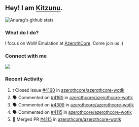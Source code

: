 ## Hey! I am [Kitzunu](https://Github.com/Kitzunu).

![Anurag's github stats](https://github-readme-stats.kitzunu.vercel.app/api?username=Kitzunu&show_icons=true)

### What do I do?

I focus on WoW Emulation at [AzerothCore](https://Github.com/AzerothCore). Come join us ;)

### Connect with me
[![](https://img.shields.io/badge/AzerothCore%20Discord-Connect%20with%20me!-green)](https://discord.com/invite/gkt4y2x)

### Recent Activity

<!--START_SECTION:activity-->
1. ❗️ Closed issue [#4160](https://github.com/azerothcore/azerothcore-wotlk/issues/4160) in [azerothcore/azerothcore-wotlk](https://github.com/azerothcore/azerothcore-wotlk)
2. 🗣 Commented on [#4160](https://github.com/azerothcore/azerothcore-wotlk/issues/4160) in [azerothcore/azerothcore-wotlk](https://github.com/azerothcore/azerothcore-wotlk)
3. 🗣 Commented on [#4309](https://github.com/azerothcore/azerothcore-wotlk/issues/4309) in [azerothcore/azerothcore-wotlk](https://github.com/azerothcore/azerothcore-wotlk)
4. 🗣 Commented on [#4115](https://github.com/azerothcore/azerothcore-wotlk/issues/4115) in [azerothcore/azerothcore-wotlk](https://github.com/azerothcore/azerothcore-wotlk)
5. 🎉 Merged PR [#4115](https://github.com/azerothcore/azerothcore-wotlk/pull/4115) in [azerothcore/azerothcore-wotlk](https://github.com/azerothcore/azerothcore-wotlk)
<!--END_SECTION:activity-->
